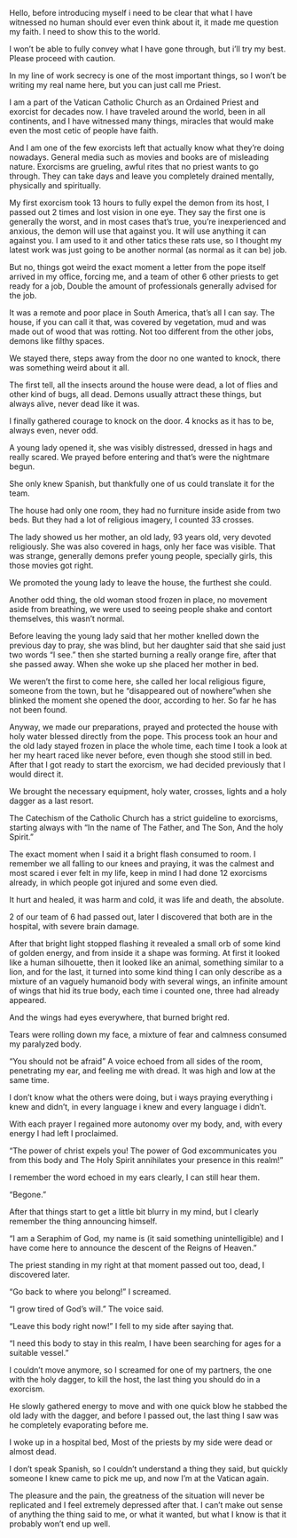 Hello, before introducing myself i need to be clear that what I have witnessed no human should ever even think about it, it made me question my faith. I need to show this to the world.

I won’t be able to fully convey what I have gone through, but i’ll try my best. Please proceed with caution.

In my line of work secrecy is one of the most important things, so I won’t be writing my real name here, but you can just call me Priest.

I am a part of the Vatican Catholic Church as an Ordained Priest and exorcist for decades now. I have traveled around the world, been in all continents, and I have witnessed many things, miracles that would make even the most cetic of people have faith.

And I am one of the few exorcists left that actually know what they’re doing nowadays. General media such as movies and books are of misleading nature. Exorcisms are grueling, awful rites that no priest wants to go through. They can take days and leave you completely drained mentally, physically and spiritually.

My first exorcism took 13 hours to fully expel the demon from its host, I passed out 2 times and lost vision in one eye. They say the first one is generally the worst, and in most cases that’s true, you’re inexperienced and anxious, the demon will use that against you. It will use anything it can against you. I am used to it and other tatics these rats use, so I thought my latest work was just going to be another normal (as normal as it can be) job.

But no, things got weird the exact moment a letter from the pope itself arrived in my office, forcing me, and a team of other 6 other priests to get ready for a job, Double the amount of professionals generally advised for the job.

It was a remote and poor place in South America, that’s all I can say. The house, if you can call it that, was covered by vegetation, mud and was made out of wood that was rotting. Not too different from the other jobs, demons like filthy spaces.

We stayed there, steps away from the door no one wanted to knock, there was something weird about it all.

The first tell, all the insects around the house were dead, a lot of flies and other kind of bugs, all dead. Demons usually attract these things, but always alive, never dead like it was.

I finally gathered courage to knock on the door. 4 knocks as it has to be, always even, never odd.

A young lady opened it, she was visibly distressed, dressed in hags and really scared. We prayed before entering and that’s were the nightmare begun.

She only knew Spanish, but thankfully one of us could translate it for the team.

The house had only one room, they had no furniture inside aside from two beds. But they had a lot of religious imagery, I counted 33 crosses.

The lady showed us her mother, an old lady, 93 years old, very devoted religiously. She was also covered in hags, only her face was visible. That was strange, generally demons prefer young people, specially girls, this those movies got right.

We promoted the young lady to leave the house, the furthest she could.

Another odd thing, the old woman stood frozen in place, no movement aside from breathing, we were used to seeing people shake and contort themselves, this wasn’t normal.

Before leaving the young lady said that her mother knelled down the previous day to pray, she was blind, but her daughter said that she said just two words “I see.” then she started burning a really orange fire, after that she passed away. When she woke up she placed her mother in bed. 

We weren’t the first to come here, she called her local religious figure, someone from the town, but he “disappeared out of nowhere”when she blinked the moment she opened the door, according to her. So far he has not been found. 

Anyway, we made our preparations, prayed and protected the house with holy water blessed directly from the pope. This process took an hour and the old lady stayed frozen in place the whole time, each time I took a look at her my heart raced like never before, even though she stood still in bed. After that I got ready to start the exorcism, we had decided previously that I would direct it.

We brought the necessary equipment, holy water, crosses, lights and a holy dagger as a last resort.

The Catechism of the Catholic Church has a strict guideline to exorcisms, starting always with “In the name of The Father, and The Son, And the holy Spirit.”

The exact moment when I said it a bright flash consumed to room. I remember we all falling to our knees and praying, it was the calmest and most scared i ever felt in my life, keep in mind I had done 12 exorcisms already, in which people got injured and some even died.

It hurt and healed, it was harm and cold, it was life and death, the absolute.

2 of our team of 6 had passed out, later I discovered that both are in the hospital, with severe brain damage. 

After that bright light stopped flashing it revealed a small orb of some kind of golden energy, and from inside it a shape was forming. At first it looked like a human silhouette, then it looked like an animal, something similar to a lion, and for the last, it turned into some kind thing I can only describe as a mixture of an vaguely humanoid body with several wings, an infinite amount of wings that hid its true body, each time i counted one, three had already appeared.

And the wings had eyes everywhere, that burned bright red.

Tears were rolling down my face, a mixture of fear and calmness consumed my paralyzed body.

“You should not be afraid” A voice echoed from all sides of the room, penetrating my ear, and feeling me with dread. It was high and low at the same time.

I don’t know what the others were doing, but i ways praying everything i knew and didn’t, in every language i knew and every language i didn’t.

With each prayer I regained more autonomy over my body, and, with every energy I had left I proclaimed.

“The power of christ expels you! The power of God excommunicates you from this body and The Holy Spirit annihilates your presence in this realm!”

I remember the word echoed in my ears clearly, I can still hear them.

“Begone.”

After that things start to get a little bit blurry in my mind, but I clearly remember the thing announcing himself.

“I am a Seraphim of God, my name is (it said something unintelligible) and I have come here to announce the descent of the Reigns of Heaven.”

The priest standing in my right at that moment passed out too, dead, I discovered later.

“Go back to where you belong!” I screamed.

“I grow tired of God’s will.” The voice said.

“Leave this body right now!” I fell to my side after saying that.

“I need this body to stay in this realm, I have been searching for ages for a suitable vessel.” 

I couldn’t move anymore, so I screamed for one of my partners, the one with the holy dagger, to kill the host, the last thing you should do in a exorcism.

He slowly gathered energy to move and with one quick blow he stabbed the old lady with the dagger, and before I passed out, the last thing I saw was he completely evaporating before me. 

I woke up in a hospital bed, Most of the priests by my side were dead or almost dead.

I don’t speak Spanish, so I couldn’t understand a thing they said, but quickly someone I knew came to pick me up, and now I’m at the Vatican again.

The pleasure and the pain, the greatness of the situation will never be replicated and I feel extremely depressed after that. I can’t make out sense of anything the thing said to me, or what it wanted, but what I know is that it probably won’t end up well.